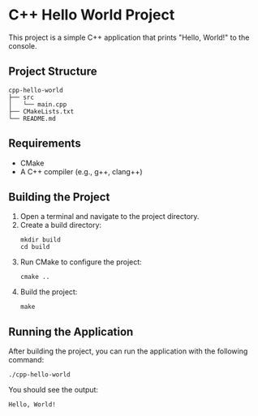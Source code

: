 # C++ Hello World Project

This project is a simple C++ application that prints "Hello, World!" to the console.

## Project Structure

```
cpp-hello-world
├── src
│   └── main.cpp
├── CMakeLists.txt
└── README.md
```

## Requirements

- CMake
- A C++ compiler (e.g., g++, clang++)

## Building the Project

1. Open a terminal and navigate to the project directory.
2. Create a build directory:
   ```
   mkdir build
   cd build
   ```
3. Run CMake to configure the project:
   ```
   cmake ..
   ```
4. Build the project:
   ```
   make
   ```

## Running the Application

After building the project, you can run the application with the following command:

```
./cpp-hello-world
```

You should see the output:

```
Hello, World!
```